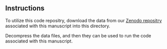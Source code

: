 ## Instructions

To utilize this code repositry, download the data from our [Zenodo repositry](https://zenodo.org/records/14982967) associated with this manuscript into this directory.

Decompress the data files, and then they can be used to run the code associated with this manuscript.
